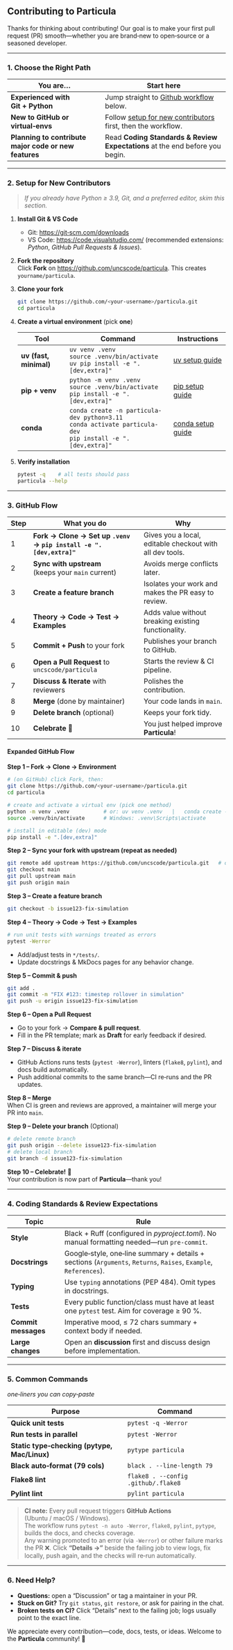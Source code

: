 ## Contributing to **Particula**

Thanks for thinking about contributing! Our goal is to make your first pull request (PR) smooth—whether you are brand‑new to open‑source or a seasoned developer.

---

### 1. Choose the Right Path

| You are… | Start here |
|----------|-----------|
| **Experienced with Git + Python** | Jump straight to [Github workflow](#3-github-flow) below. |
| **New to GitHub or virtual‑envs** | Follow [setup for new contributors](#2-setup-for-new-contributors) first, then the workflow. |
| **Planning to contribute major code or new features** | Read **Coding Standards & Review Expectations** at the end before you begin. |

---

### 2. Setup for New Contributors

> _If you already have Python ≥ 3.9, Git, and a preferred editor, skim this section._

1. **Install Git & VS Code**  
   * Git: <https://git‑scm.com/downloads>  
   * VS Code: <https://code.visualstudio.com/> (recommended extensions: _Python_, _GitHub Pull Requests & Issues_).

2. **Fork the repository**  
   Click **Fork** on <https://github.com/uncscode/particula>. This creates `yourname/particula`.

3. **Clone your fork**  
   ```bash
   git clone https://github.com/<your‑username>/particula.git
   cd particula
   ```

4. **Create a virtual environment** (pick **one**)

   | Tool | Command | Instructions |
   |------|----------|---------|
   | **uv (fast, minimal)** | `uv venv .venv`<br>`source .venv/bin/activate`<br>`uv pip install -e ".[dev,extra]"` | [uv setup guide](Setup_UV.md) |
   | **pip + venv** | `python -m venv .venv`<br>`source .venv/bin/activate`<br>`pip install -e ".[dev,extra]"` | [pip setup guide](Setup_Pip.md) |
   | **conda** | `conda create -n particula-dev python=3.11`<br>`conda activate particula-dev`<br>`pip install -e ".[dev,extra]"` | [conda setup guide](Setup_Conda.md) |

5. **Verify installation**  
   ```bash
   pytest -q    # all tests should pass
   particula --help
   ```

---

### 3. GitHub Flow

| Step | What you do | Why |
|------|-------------|-----|
| 1 | **Fork → Clone → Set up `.venv` → `pip install -e ".[dev,extra]"`** | Gives you a local, editable checkout with all dev tools. |
| 2 | **Sync with upstream**<br>(keeps your `main` current) | Avoids merge conflicts later. |
| 3 | **Create a feature branch** | Isolates your work and makes the PR easy to review. |
| 4 | **Theory → Code → Test → Examples** | Adds value without breaking existing functionality. |
| 5 | **Commit + Push** to your fork | Publishes your branch to GitHub. |
| 6 | **Open a Pull Request** to `uncscode/particula` | Starts the review & CI pipeline. |
| 7 | **Discuss & Iterate** with reviewers | Polishes the contribution. |
| 8 | **Merge** (done by maintainer) | Your code lands in `main`. |
| 9 | **Delete branch** (optional) | Keeps your fork tidy. |
| 10 | **Celebrate** 🎉 | You just helped improve **Particula**! |

#### Expanded GitHub Flow

**Step 1 – Fork → Clone → Environment**

```bash
# (on GitHub) click Fork, then:
git clone https://github.com/<your‑username>/particula.git
cd particula

# create and activate a virtual env (pick one method)
python -m venv .venv           # or: uv venv .venv   |   conda create -n particula-dev python=3.11
source .venv/bin/activate      # Windows: .venv\Scripts\activate

# install in editable (dev) mode
pip install -e ".[dev,extra]"
```

**Step 2 – Sync your fork with upstream (repeat as needed)**

```bash
git remote add upstream https://github.com/uncscode/particula.git   # one‑time
git checkout main
git pull upstream main
git push origin main
```

**Step 3 – Create a feature branch**

```bash
git checkout -b issue123-fix-simulation
```


**Step 4 – Theory → Code → Test → Examples**

```bash
# run unit tests with warnings treated as errors
pytest -Werror
```

* Add/adjust tests in `*/tests/`.  
* Update docstrings & MkDocs pages for any behavior change.


**Step 5 – Commit & push**

```bash
git add .
git commit -m "FIX #123: timestep rollover in simulation"
git push -u origin issue123-fix-simulation
```


**Step 6 – Open a Pull Request**

* Go to your fork → **Compare & pull request**.  
* Fill in the PR template; mark as **Draft** for early feedback if desired.


**Step 7 – Discuss & iterate**

* GitHub Actions runs tests (`pytest -Werror`), linters (`flake8`, `pylint`), and docs build automatically.  
* Push additional commits to the same branch—CI re‑runs and the PR updates.


**Step 8 – Merge**  
When CI is green and reviews are approved, a maintainer will merge your PR into `main`.


**Step 9 – Delete your branch** (Optional)

```bash
# delete remote branch
git push origin --delete issue123-fix-simulation
# delete local branch
git branch -d issue123-fix-simulation
```


**Step 10 – Celebrate!** 🎉  
Your contribution is now part of **Particula**—thank you!

---

### 4. Coding Standards & Review Expectations

| Topic | Rule |
|-------|------|
| **Style** | Black + Ruff (configured in *pyproject.toml*). No manual formatting needed—run `pre-commit`. |
| **Docstrings** | Google‑style, one‑line summary + details + sections (`Arguments`, `Returns`, `Raises`, `Example`, `References`). |
| **Typing** | Use `typing` annotations (PEP 484). Omit types in docstrings. |
| **Tests** | Every public function/class must have at least one `pytest` test. Aim for coverage ≥ 90 %. |
| **Commit messages** | Imperative mood, ≤ 72 chars summary + context body if needed. |
| **Large changes** | Open an **discussion** first and discuss design before implementation. |

---

### 5. Common Commands

*one‑liners you can copy‑paste*

| Purpose | Command |
|---------|---------|
| **Quick unit tests** | `pytest -q -Werror` |
| **Run tests in parallel** | `pytest -Werror` |
| **Static type‑checking (pytype, Mac/Linux)** | `pytype particula` |
| **Black auto‑format (79 cols)** | `black . --line-length 79` |
| **Flake8 lint** | `flake8 . --config .github/.flake8` |
| **Pylint lint** | `pylint particula` |

> **CI note:** Every pull request triggers **GitHub Actions** (Ubuntu / macOS / Windows).  
> The workflow runs `pytest -n auto -Werror`, `flake8`, `pylint`, `pytype`, builds the docs, and checks coverage.  
> Any warning promoted to an error (via `-Werror`) or other failure marks the PR ❌. Click **“Details →”** beside the failing job to view logs, fix locally, push again, and the checks will re‑run automatically.

---

### 6. Need Help?

* **Questions:** open a “Discussion” or tag a maintainer in your PR.  
* **Stuck on Git?** Try `git status`, `git restore`, or ask for pairing in the chat.  
* **Broken tests on CI?** Click “Details” next to the failing job; logs usually point to the exact line.

We appreciate every contribution—code, docs, tests, or ideas. Welcome to the **Particula** community! 🎉